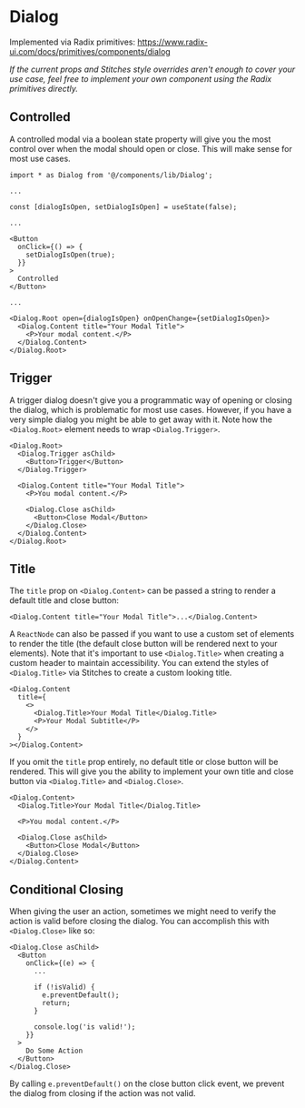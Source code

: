 # Dialog

Implemented via Radix primitives: https://www.radix-ui.com/docs/primitives/components/dialog

_If the current props and Stitches style overrides aren't enough to cover your use case, feel free to implement your own component using the Radix primitives directly._

## Controlled

A controlled modal via a boolean state property will give you the most control over when the modal should open or close. This will make sense for most use cases.

```tsx
import * as Dialog from '@/components/lib/Dialog';

...

const [dialogIsOpen, setDialogIsOpen] = useState(false);

...

<Button
  onClick={() => {
    setDialogIsOpen(true);
  }}
>
  Controlled
</Button>

...

<Dialog.Root open={dialogIsOpen} onOpenChange={setDialogIsOpen}>
  <Dialog.Content title="Your Modal Title">
    <P>Your modal content.</P>
  </Dialog.Content>
</Dialog.Root>
```

## Trigger

A trigger dialog doesn't give you a programmatic way of opening or closing the dialog, which is problematic for most use cases. However, if you have a very simple dialog you might be able to get away with it. Note how the `<Dialog.Root>` element needs to wrap `<Dialog.Trigger>`.

```tsx
<Dialog.Root>
  <Dialog.Trigger asChild>
    <Button>Trigger</Button>
  </Dialog.Trigger>

  <Dialog.Content title="Your Modal Title">
    <P>You modal content.</P>

    <Dialog.Close asChild>
      <Button>Close Modal</Button>
    </Dialog.Close>
  </Dialog.Content>
</Dialog.Root>
```

## Title

The `title` prop on `<Dialog.Content>` can be passed a string to render a default title and close button:

```tsx
<Dialog.Content title="Your Modal Title">...</Dialog.Content>
```

A `ReactNode` can also be passed if you want to use a custom set of elements to render the title (the default close button will be rendered next to your elements). Note that it's important to use `<Dialog.Title>` when creating a custom header to maintain accessibility. You can extend the styles of `<Dialog.Title>` via Stitches to create a custom looking title.

```tsx
<Dialog.Content
  title={
    <>
      <Dialog.Title>Your Modal Title</Dialog.Title>
      <P>Your Modal Subtitle</P>
    </>
  }
></Dialog.Content>
```

If you omit the `title` prop entirely, no default title or close button will be rendered. This will give you the ability to implement your own title and close button via `<Dialog.Title>` and `<Dialog.Close>`.

```tsx
<Dialog.Content>
  <Dialog.Title>Your Modal Title</Dialog.Title>

  <P>You modal content.</P>

  <Dialog.Close asChild>
    <Button>Close Modal</Button>
  </Dialog.Close>
</Dialog.Content>
```

## Conditional Closing

When giving the user an action, sometimes we might need to verify the action is valid before closing the dialog. You can accomplish this with `<Dialog.Close>` like so:

```tsx
<Dialog.Close asChild>
  <Button
    onClick={(e) => {
      ...

      if (!isValid) {
        e.preventDefault();
        return;
      }

      console.log('is valid!');
    }}
  >
    Do Some Action
  </Button>
</Dialog.Close>
```

By calling `e.preventDefault()` on the close button click event, we prevent the dialog from closing if the action was not valid.
